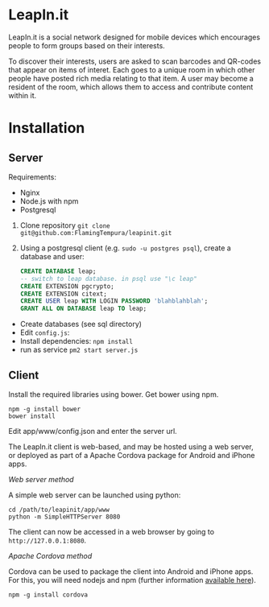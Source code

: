 LeapIn.it
=========

LeapIn.it is a social network designed for mobile devices which encourages people to form groups based on their interests.

To discover their interests, users are asked to scan barcodes and QR-codes that appear on items of interet. Each goes to a unique room in which other people have posted rich media relating to that item. A user may become a resident of the room, which allows them to access and contribute content within it.


Installation
============

Server
------

Requirements:
* Nginx
* Node.js with npm
* Postgresql

1. Clone repository `git clone git@github.com:FlamingTempura/leapinit.git`
2. Using a postgresql client (e.g. `sudo -u postgres psql`), create a database and user:

    ```sql
    CREATE DATABASE leap;
    -- switch to leap database. in psql use "\c leap"
    CREATE EXTENSION pgcrypto;
    CREATE EXTENSION citext;
    CREATE USER leap WITH LOGIN PASSWORD 'blahblahblah';
    GRANT ALL ON DATABASE leap TO leap;
    ```

* Create databases (see sql directory)
* Edit `config.js`:
* Install dependencies: `npm install`
* run as service `pm2 start server.js`


Client
------

Install the required libraries using bower. Get bower using npm.

```
npm -g install bower
bower install
```

Edit app/www/config.json and enter the server url.

The LeapIn.it client is web-based, and may be hosted using a web server, or deployed as part of a Apache Cordova package for Android and iPhone apps.

_Web server method_

A simple web server can be launched using python:

```
cd /path/to/leapinit/app/www
python -m SimpleHTTPServer 8080
```

The client can now be accessed in a web browser by going to `http://127.0.0.1:8080`.


_Apache Cordova method_

Cordova can be used to package the client into Android and iPhone apps. For this, you will need nodejs and npm (further information [available here](http://cordova.apache.org/docs/en/3.4.0/guide_cli_index.md.html#The%20Command-Line%20Interface)).

```
npm -g install cordova
```
